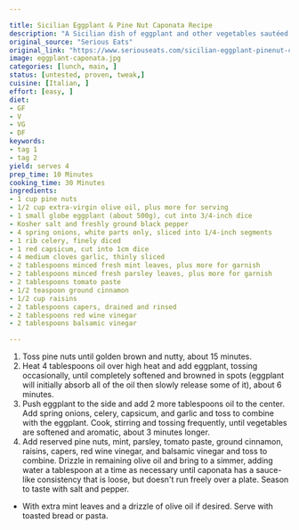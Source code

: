 ```yaml
---

title: Sicilian Eggplant & Pine Nut Caponata Recipe
description: "A Sicilian dish of eggplant and other vegetables sautéed in a sweet and sour sauce."
original_source: "Serious Eats"
original_link: "https://www.seriouseats.com/sicilian-eggplant-pinenut-caponata-vegan-recipe"
image: eggplant-caponata.jpg
categories: [lunch, main, ]
status: [untested, proven, tweak,]
cuisine: [Italian, ]
effort: [easy, ]
diet:
- GF
- V
- VG
- DF
keywords:
- tag 1
- tag 2
yield: serves 4
prep_time: 10 Minutes
cooking_time: 30 Minutes
ingredients:
- 1 cup pine nuts
- 1/2 cup extra-virgin olive oil, plus more for serving
- 1 small globe eggplant (about 500g), cut into 3/4-inch dice
- Kosher salt and freshly ground black pepper
- 4 spring onions, white parts only, sliced into 1/4-inch segments
- 1 rib celery, finely diced
- 1 red capsicum, cut into 1cm dice
- 4 medium cloves garlic, thinly sliced
- 2 tablespoons minced fresh mint leaves, plus more for garnish
- 2 tablespoons minced fresh parsley leaves, plus more for garnish
- 2 tablespoons tomato paste
- 1/2 teaspoon ground cinnamon
- 1/2 cup raisins
- 2 tablespoons capers, drained and rinsed
- 2 tablespoons red wine vinegar
- 2 tablespoons balsamic vinegar

---
```


1. Toss pine nuts until golden brown and nutty, about 15 minutes.
2. Heat 4 tablespoons oil over high heat and add eggplant, tossing occasionally, until completely softened and browned in spots (eggplant will initially absorb all of the oil then slowly release some of it), about 6 minutes.
3. Push eggplant to the side and add 2 more tablespoons oil to the center. Add spring onions, celery, capsicum, and garlic and toss to combine with the eggplant. Cook, stirring and tossing frequently, until vegetables are softened and aromatic, about 3 minutes longer.
4. Add reserved pine nuts, mint, parsley, tomato paste, ground cinnamon, raisins, capers, red wine vinegar, and balsamic vinegar and toss to combine. Drizzle in remaining olive oil and bring to a simmer, adding water a tablespoon at a time as necessary until caponata has a sauce-like consistency that is loose, but doesn't run freely over a plate. Season to taste with salt and pepper.
- With extra mint leaves and a drizzle of olive oil if desired. Serve with toasted bread or pasta.
